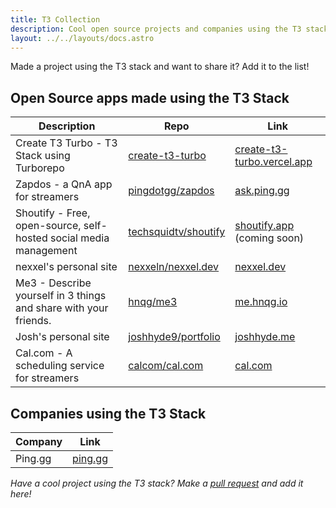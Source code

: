 ```yaml
---
title: T3 Collection
description: Cool open source projects and companies using the T3 stack
layout: ../../layouts/docs.astro
---
```


Made a project using the T3 stack and want to share it? Add it to the list!

## Open Source apps made using the T3 Stack

| Description                                                       | Repo                                                            | Link                                                                  |
| ----------------------------------------------------------------- | --------------------------------------------------------------- | --------------------------------------------------------------------- |
| Create T3 Turbo - T3 Stack using Turborepo                        | [create-t3-turbo](https://github.com/t3-oss/create-t3-turbo)    | [create-t3-turbo.vercel.app](https://create-t3-turbo.vercel.app/)     |
| Zapdos - a QnA app for streamers                                  | [pingdotgg/zapdos](https://github.com/pingdotgg/zapdos)         | [ask.ping.gg](https://ask.ping.gg)                                    |
| Shoutify - Free, open-source, self-hosted social media management | [techsquidtv/shoutify](https://github.com/TechSquidTV/Shoutify) | [shoutify.app](https://github.com/TechSquidTV/Shoutify) (coming soon) |
| nexxel's personal site                                            | [nexxeln/nexxel.dev](https://github.com/nexxeln/nexxel.dev)     | [nexxel.dev](https://nexxel.dev)                                      |
| Me3 - Describe yourself in 3 things and share with your friends.  | [hnqg/me3](https://github.com/hnqg/me3)                         | [me.hnqg.io](https://me.hnqg.io)                                      |
| Josh's personal site                                              | [joshhyde9/portfolio](https://github.com/JoshHyde9/portfolio)   | [joshhyde.me](https://joshhyde.me)                                    |
| Cal.com - A scheduling service for streamers                      | [calcom/cal.com](https://github.com/calcom/cal.com)             | [cal.com](https://cal.com)                                            |

## Companies using the T3 Stack

| Company | Link                       |
| ------- | -------------------------- |
| Ping.gg | [ping.gg](https://ping.gg) |

_Have a cool project using the T3 stack? Make a [pull request](https://github.com/t3-oss/create-t3-app/tree/main/www/src/pages/en/t3-collection.md) and add it here!_
